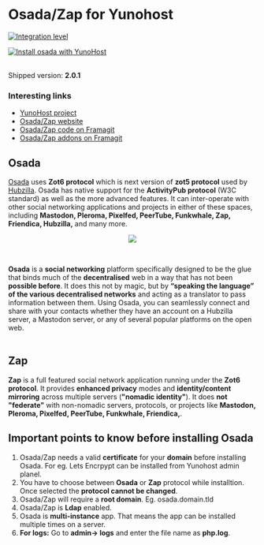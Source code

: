 # Osada/Zap for Yunohost

[![Integration level](https://dash.yunohost.org/integration/osada.svg)](https://ci-apps.yunohost.org/jenkins/job/osada%20%28Community%29/lastBuild/consoleFull)

[![Install osada with YunoHost](https://install-app.yunohost.org/install-with-yunohost.png)](https://install-app.yunohost.org/?app=osada) <br><br>

Shipped version: **2.0.1**
<br>
### Interesting links

- [YunoHost project](https://yunohost.org)
- [Osada/Zap website](http://zotlabs.com/osada/)
- [Osada/Zap code on Framagit](https://framagit.org/macgirvin/osada)
- [Osada/Zap addons on Framagit](https://framagit.org/macgirvin/osada-addons)

## Osada
[Osada](http://zotlabs.com/osada/) uses **Zot6 protocol** which is next version of **zot5 protocol** used by [Hubzilla](http://hubzilla.org). Osada has native support for the **ActivityPub protocol** (W3C standard) as well as the more advanced features. It can inter-operate with other social networking applications and projects in either of these spaces, including **Mastodon, Pleroma, Pixelfed, PeerTube, Funkwhale, Zap, Friendica, Hubzilla,** and many more. <br>

<p align="center"><img src="http://zotlabs.com/osada/img/comment_on_posts.gif"></p>
<br>

**Osada** is a **social networking** platform specifically designed to be the glue that binds much of the **decentralised** web in a way that has not been **possible before**. It does this not by magic, but by **“speaking the language” of the various decentralised networks** and acting as a translator to pass information between them. Using Osada, you can seamlessly connect and share with your contacts whether they have an account on a Hubzilla server, a Mastodon server, or any of several popular platforms on the open web. 
<br><br>
## Zap
**Zap** is a full featured social network application running under the **Zot6 protocol**. It provides **enhanced privacy** modes and **identity/content mirroring** across multiple servers (**"nomadic identity"**). It does **not "federate"** with non-nomadic servers, protocols, or projects like **Mastodon, Pleroma, Pixelfed, PeerTube, Funkwhale, Friendica,**.

## Important points to know before installing Osada
1. Osada/Zap needs a valid **certificate** for your **domain** before installing Osada. For eg. Lets Encrpypt can be installed from Yunohost admin planel.
1. You have to choose between **Osada** or **Zap** protocol while installtion. Once selected the **protocol cannot be changed**.
1. Osada/Zap will require a **root domain**. Eg. osada.domain.tld
1. Osada/Zap is **Ldap** enabled.
1. Osada is **multi-instance** app. That means the app can be installed multiple times on a server.
1. **For logs:** Go to **admin-> logs** and enter the file name as **php.log**.


